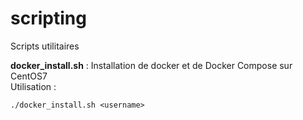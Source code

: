 # scripting
Scripts utilitaires

**docker_install.sh** : Installation de docker et de Docker Compose sur CentOS7  
Utilisation : 
```shell
./docker_install.sh <username>
```

